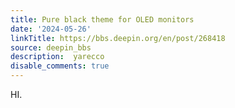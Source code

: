 ```yaml
---
title: Pure black theme for OLED monitors
date: '2024-05-26'
linkTitle: https://bbs.deepin.org/en/post/268418
source: deepin_bbs
description:  yarecco 
disable_comments: true
---
```

HI.
